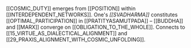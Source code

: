 [[COSMIC_DUTY]] emerges from [[POSITION]] within [[INTERDEPENDENT_NETWORKS]]. One's _[[SVADHARMA]]_ constitutes [[OPTIMAL_PARTICIPATION]] in [[PRATITYASAMUTPADA]] – [[BUDDHA]] and [[MARX]] converge on [[OBLIGATION_TO_THE_WHOLE]]. Connects to [[15_VIRTUE_AS_DIALECTICAL_ALIGNMENT]] and [[29_PRAXIS_ALIGNMENT_WITH_COSMIC_UNFOLDING]].